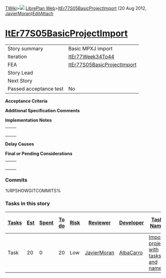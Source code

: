 [TWiki](/twiki/Main/WebHome)&gt;![](/twiki/TWiki/TWikiDocGraphics/web-bg-small.gif) [LibrePlan Web](/twiki/LibrePlan/WebHome)&gt;[ItEr77S05BasicProjectImport](http://wiki.libreplan-enterprise.com/twiki/LibrePlan/ItEr77S05BasicProjectImport "Topic revision: 1 (20 Aug 2012 - 13:53:04)") (20 Aug 2012, [JavierMoran](/twiki/Main/JavierMoran))[Edit](http://wiki.libreplan-enterprise.com/twiki/bin/edit/LibrePlan/ItEr77S05BasicProjectImport?t=1520337945 "Edit this topic text")[Attach](/twiki/bin/attach/LibrePlan/ItEr77S05BasicProjectImport "Attach an image or document to this topic")

 [ItEr77S05BasicProjectImport](/twiki/LibrePlan/ItEr77S05BasicProjectImport)
===================================================================================================================================



|                        |                                                                                      |
|------------------------|--------------------------------------------------------------------------------------|
| Story summary          | Basic MPXJ import                                                                    |
| Iteration              | [ItEr77Week34To44](/twiki/LibrePlan/ItEr77Week34To44)                       |
| FEA                    | [ItEr77S05BasicProjectImport](/twiki/LibrePlan/ItEr77S05BasicProjectImport) |
| Story Lead             |                                                                                      |
| Next Story             |                                                                                      |
| Passed acceptance test | No                                                                                   |

**Acceptance Criteria**

**Additional Specification Comments**

**Implementation Notes**

|     |     |
|-----|-----|
|     |     |

**Delay Causes**

**Final or Pending Considerations**

|     |     |
|-----|-----|
|     |     |

###  Commits

%RPSHOWGITCOMMITS%

###  Tasks in this story



| [Tasks](http://wiki.libreplan-enterprise.com/twiki/LibrePlan/ItEr77S05BasicProjectImport?sortcol=0;table=2;up=0#sorted_table "Sort by this column") | [Est](http://wiki.libreplan-enterprise.com/twiki/LibrePlan/ItEr77S05BasicProjectImport?sortcol=1;table=2;up=0#sorted_table "Sort by this column") | [Spent](http://wiki.libreplan-enterprise.com/twiki/LibrePlan/ItEr77S05BasicProjectImport?sortcol=2;table=2;up=0#sorted_table "Sort by this column") | [To do](http://wiki.libreplan-enterprise.com/twiki/LibrePlan/ItEr77S05BasicProjectImport?sortcol=3;table=2;up=0#sorted_table "Sort by this column") | [Risk](http://wiki.libreplan-enterprise.com/twiki/LibrePlan/ItEr77S05BasicProjectImport?sortcol=4;table=2;up=0#sorted_table "Sort by this column") | [Reviewer](http://wiki.libreplan-enterprise.com/twiki/LibrePlan/ItEr77S05BasicProjectImport?sortcol=5;table=2;up=0#sorted_table "Sort by this column") | [Developer](http://wiki.libreplan-enterprise.com/twiki/LibrePlan/ItEr77S05BasicProjectImport?sortcol=6;table=2;up=0#sorted_table "Sort by this column") | [Task Name](http://wiki.libreplan-enterprise.com/twiki/LibrePlan/ItEr77S05BasicProjectImport?sortcol=7;table=2;up=0#sorted_table "Sort by this column") | [Start Date](http://wiki.libreplan-enterprise.com/twiki/LibrePlan/ItEr77S05BasicProjectImport?sortcol=8;table=2;up=0#sorted_table "Sort by this column") | [Est End Date](http://wiki.libreplan-enterprise.com/twiki/LibrePlan/ItEr77S05BasicProjectImport?sortcol=9;table=2;up=0#sorted_table "Sort by this column") | [End Date](http://wiki.libreplan-enterprise.com/twiki/LibrePlan/ItEr77S05BasicProjectImport?sortcol=10;table=2;up=0#sorted_table "Sort by this column") |
|--------------------------------------------------------------------------------------------------------------------------------------------------------------|------------------------------------------------------------------------------------------------------------------------------------------------------------|--------------------------------------------------------------------------------------------------------------------------------------------------------------|--------------------------------------------------------------------------------------------------------------------------------------------------------------|-------------------------------------------------------------------------------------------------------------------------------------------------------------|-----------------------------------------------------------------------------------------------------------------------------------------------------------------|------------------------------------------------------------------------------------------------------------------------------------------------------------------|------------------------------------------------------------------------------------------------------------------------------------------------------------------|-------------------------------------------------------------------------------------------------------------------------------------------------------------------|---------------------------------------------------------------------------------------------------------------------------------------------------------------------|------------------------------------------------------------------------------------------------------------------------------------------------------------------|
| Task                                                                                                                                                         | 20                                                                                                                                                         | 0                                                                                                                                                            | 20                                                                                                                                                           | Low                                                                                                                                                         | [JavierMoran](/twiki/Main/JavierMoran)                                                                                                                 | [AlbaCarro](/twiki/Main/AlbaCarro)                                                                                                                      | [Import project with tasks and names](/twiki/LibrePlan/AnA21S01BasicProjectImport#TasK1)                                                                |                                                                                                                                                                   |                                                                                                                                                                     |                                                                                                                                                                  |


